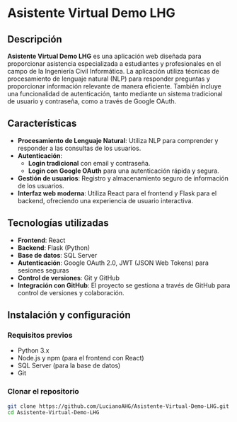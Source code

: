 # Asistente Virtual Demo LHG

## Descripción
**Asistente Virtual Demo LHG** es una aplicación web diseñada para proporcionar asistencia especializada a estudiantes y profesionales en el campo de la Ingeniería Civil Informática. La aplicación utiliza técnicas de procesamiento de lenguaje natural (NLP) para responder preguntas y proporcionar información relevante de manera eficiente. También incluye una funcionalidad de autenticación, tanto mediante un sistema tradicional de usuario y contraseña, como a través de Google OAuth.

## Características

- **Procesamiento de Lenguaje Natural**: Utiliza NLP para comprender y responder a las consultas de los usuarios.
- **Autenticación**:
  - **Login tradicional** con email y contraseña.
  - **Login con Google OAuth** para una autenticación rápida y segura.
- **Gestión de usuarios**: Registro y almacenamiento seguro de información de los usuarios.
- **Interfaz web moderna**: Utiliza React para el frontend y Flask para el backend, ofreciendo una experiencia de usuario interactiva.

## Tecnologías utilizadas

- **Frontend**: React
- **Backend**: Flask (Python)
- **Base de datos**: SQL Server
- **Autenticación**: Google OAuth 2.0, JWT (JSON Web Tokens) para sesiones seguras
- **Control de versiones**: Git y GitHub
- **Integración con GitHub**: El proyecto se gestiona a través de GitHub para control de versiones y colaboración.

## Instalación y configuración

### Requisitos previos

- Python 3.x
- Node.js y npm (para el frontend con React)
- SQL Server (para la base de datos)
- Git

### Clonar el repositorio

```bash
git clone https://github.com/LucianoAHG/Asistente-Virtual-Demo-LHG.git
cd Asistente-Virtual-Demo-LHG
